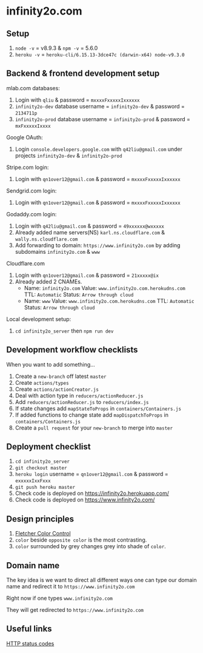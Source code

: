 # infinity2o.com

## Setup

1. `node -v` = v8.9.3 & `npm -v` = 5.6.0
2. `heroku -v` = `heroku-cli/6.15.13-3dce47c (darwin-x64) node-v9.3.0`

## Backend & frontend development setup

mlab.com databases:

1. Login with `qliu` & password = `mxxxxFxxxxxIxxxxxx`
2. `infinity2o-dev` database username = `infinity2o-dev` & password = `2134711p`
3. `infinity2o-prod` database username = `infinity2o-prod` & password = `mxFxxxxxIxxxx`

Google OAuth:

1. Login `console.developers.google.com` with `q42liu@gmail.com` under projects
   `infinity2o-dev` & `infinity2o-prod`

Stripe.com login:

1. Login with `qn1over12@gmail.com` & password = `mxxxxFxxxxxIxxxxxx`

Sendgrid.com login:

1. Login with `qn1over12@gmail.com` & password = `mxxxxFxxxxxIxxxxxx`

Godaddy.com login:

1. Login with `q42liu@gmail.com` & password = `49xxxxxx@wxxxxx`
2. Already added name servers(NS) `karl.ns.cloudflare.com` & `wally.ns.cloudflare.com`
3. Add forwarding to domain: `https://www.infinity2o.com` by adding
   subdomains `infinity2o.com` & `www`

Cloudflare.com

1. Login with `qn1over12@gmail.com` & password = `21xxxxx@ix`
2. Already added 2 CNAMEs.
    * Name: `infinity2o.com` Value: `www.infinity2o.com.herokudns.com`
      TTL: `Automatic` Status: `Arrow through cloud`
    * Name: `www` Value: `www.infinity2o.com.herokudns.com`
      TTL: `Automatic` Status: `Arrow through cloud`

Local development setup:

1. `cd infinity2o_server` then `npm run dev`

## Development workflow checklists

When you want to add something...

1. Create a `new-branch` off latest `master`
1. Create `actions/types`
1. Create `actions/actionCreator.js`
1. Deal with action type in `reducers/actionReducer.js`
1. Add `reducers/actionReducer.js` to `reducers/index.js`
1. If state changes add `mapStateToProps` in `containers/Containers.js`
1. If added functions to change state add `mapDispatchToProps` in `containers/Containers.js`
1. Create a `pull request` for your `new-branch` to merge into `master`

## Deployment checklist

1. `cd infinity2o_server`
2. `git checkout master`
3. `heroku login` username = `qn1over12@gmail.com` & password = `exxxxxIxxFxxx`
4. `git push heroku master`
5. Check code is deployed on https://infinity2o.herokuapp.com/
6. Check code is deployed on https://www.infinity2o.com/

## Design principles

1. [Fletcher Color Control](http://www.barnstonestudios.com/content/COLOUR-CONTROL-by-Frank-Morley-Fletcher.pdf)
2. `color` beside `opposite color` is the most contrasting.
3. `color` surrounded by grey changes grey into shade of `color`.

## Domain name

The key idea is we want to direct all different ways one can type our
domain name and redirect it to `https://www.infinity2o.com`

Right now if one types `www.infinity2o.com`

They will get redirected to `https://www.infinity2o.com`

## Useful links

[HTTP status codes](https://www.w3.org/Protocols/rfc2616/rfc2616-sec10.html)
